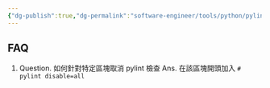 ```yaml
---
{"dg-publish":true,"dg-permalink":"software-engineer/tools/python/pylint/pylint.faq","permalink":"/software-engineer/tools/python/pylint/pylint.faq/"}
---
```


## FAQ
1. Question. 如何針對特定區塊取消 pylint 檢查
	Ans. 在該區塊開頭加入 `# pylint disable=all`